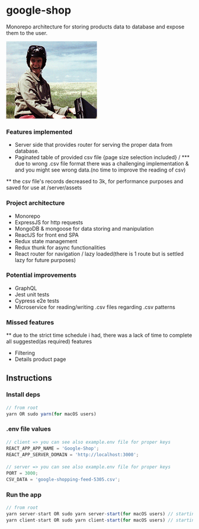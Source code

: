 # google-shop

Monorepo architecture for storing products data to database and expose them to the user.

![](server/assets/dmb.gif)

### Features implemented

- Server side that provides router for serving the proper data from database.
- Paginated table of provided csv file {page size selection included} / \*\*\* due to wrong .csv file format there was a challenging implementation & and you might see wrong data.(no time to improve the reading of csv)

\*\* the csv file's records decreased to 3k, for performance purposes and saved for use at /server/assets

### Project architecture

- Monorepo
- ExpressJS for http requests
- MongoDB & mongoose for data storing and manipulation
- ReactJS for front end SPA
- Redux state management
- Redux thunk for async functionalities
- React router for navigation / lazy loaded(there is 1 route but is settled lazy for future purposes)

### Potential improvements

- GraphQL
- Jest unit tests
- Cypress e2e tests
- Microservice for reading/writing .csv files regarding .csv patterns

### Missed features

\*\* due to the strict time schedule i had, there was a lack of time to complete all suggested(as required) features

- Filtering
- Details product page

## Instructions

### Install deps

```javascript
// from root
yarn OR sudo yarn(for macOS users)
```

### .env file values

```javascript
// client => you can see also example.env file for proper keys
REACT_APP_APP_NAME = 'Google-Shop';
REACT_APP_SERVER_DOMAIN = 'http://localhost:3000';

// server => you can see also example.env file for proper keys
PORT = 3000;
CSV_DATA = 'google-shopping-feed-5305.csv';
```

### Run the app

```javascript
// from root
yarn server-start OR sudo yarn server-start(for macOS users) // starting the server ** web dev server url: http://localhost:3000/
yarn client-start OR sudo yarn client-start(for macOS users) // starting the client ** web dev server url: http://localhost:3100/
```
